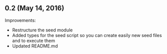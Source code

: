 ## 0.2 (May 14, 2016)

Improvements:
- Restructure the seed module
- Added types for the seed script so you can create easily new seed files and to execute them
- Updated README.md
